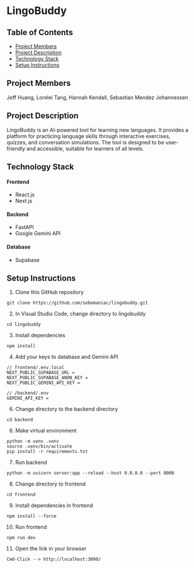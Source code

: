 # LingoBuddy
 
## Table of Contents
- [Project Members](#project-members)
- [Project Description](#project-description)
- [Technology Stack](#technology-stack)
- [Setup Instructions](#setup-instructions)

## Project Members
Jeff Huang, Lorelei Tang, Hannah Kendall, Sebastian Mendez Johannessen

## Project Description
LingoBuddy is an AI-powered tool for learning new languages. It provides a platform for practicing language skills through interactive exercises, quizzes, and conversation simulations. The tool is designed to be user-friendly and accessible, suitable for learners of all levels.

## Technology Stack
#### Frontend
- React.js
- Next.js

#### Backend
- FastAPI
- Google Gemini API

#### Database
- Supabase

## Setup Instructions
1. Clone this GitHub repository
```
git clone https://github.com/sebomaniac/lingobuddy.git
```

2. In Visual Studio Code, change directory to lingobuddy
```
cd lingobuddy
```

3. Install dependencies
```
npm install
```

4. Add your keys to database and Gemini API
```
// frontend/.env.local
NEXT_PUBLIC_SUPABASE_URL = 
NEXT_PUBLIC_SUPABASE_ANON_KEY = 
NEXT_PUBLIC_GEMINI_API_KEY =

// /backend/.env
GEMINI_API_KEY = 
```

6. Change directory to the backend directory
```
cd backend
```

6. Make virtual environment
```
python -m venv .venv
source .venv/bin/activate
pip install -r requirements.txt
```

7. Run backend
```
python -m uvicorn server:app --reload --host 0.0.0.0 --port 8000
```

8. Change directory to frontend
```
cd frontend
```

9. Install dependencies in frontend
```
npm install --force
```

10. Run frontend
```
npm run dev
```

11. Open the link in your browser
```
Cmd-Click --> http://localhost:3000/
```
